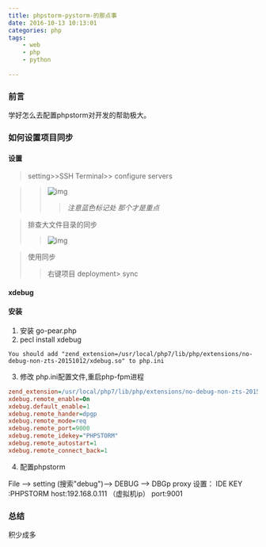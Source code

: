 ```yaml
---
title: phpstorm-pystorm-的那点事
date: 2016-10-13 10:13:01
categories: php
tags:
    - web
    - php
    - python
    
---
```

### 前言
学好怎么去配置phpstorm对开发的帮助极大。

### 如何设置项目同步

#### 设置
> setting>>SSH Terminal>> configure servers

>> ![img](setting.PNG)
>>> *注意蓝色标记处 那个才是重点*

> 排查大文件目录的同步
>> ![img](exclude.PNG)

> 使用同步
>> 右键项目 deployment> sync

#### xdebug

#### 安装
1. 安装 go-pear.php
2. pecl install xdebug
```
You should add "zend_extension=/usr/local/php7/lib/php/extensions/no-debug-non-zts-20151012/xdebug.so" to php.ini

```

3. 修改 php.ini配置文件,重启php-fpm进程
```ini
zend_extension=/usr/local/php7/lib/php/extensions/no-debug-non-zts-20151012/xdebug.so"
xdebug.remote_enable=On
xdebug.default_enable=1
xdebug.remote_hander=dpgp
xdebug.remote_mode=req
xdebug.remote_port=9000
xdebug.remote_idekey="PHPSTORM"
xdebug.remote_autostart=1
xdebug.remote_connect_back=1

```

4. 配置phpstorm 

File --> setting (搜索"debug")--> DEBUG --> DBGp proxy
设置：
IDE KEY :PHPSTORM
host:192.168.0.111 （虚拟机ip）
port:9001


### 总结

积少成多
